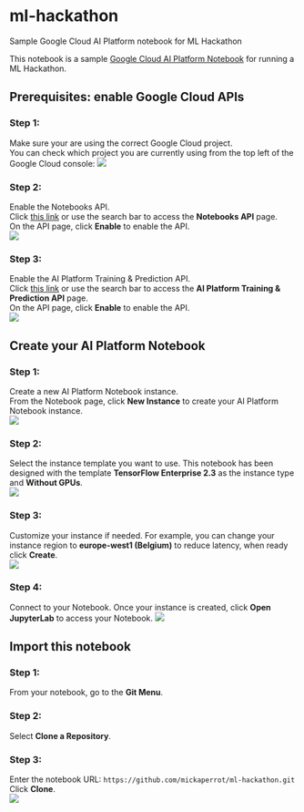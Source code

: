 # ml-hackathon
Sample Google Cloud AI Platform notebook for ML Hackathon

This notebook is a sample [Google Cloud AI Platform Notebook](https://cloud.google.com/ai-platform-notebooks) for running a ML Hackathon.  

## Prerequisites: enable Google Cloud APIs
### Step 1:
Make sure your are using the correct Google Cloud project.  
You can check which project you are currently using from the top left of the Google Cloud console:
![](https://storage.googleapis.com/mickael_public_bucket/inetum-ml-hackathon/Screenshot-CheckProject.png)
### Step 2:
Enable the Notebooks API.  
Click [this link](https://console.cloud.google.com/apis/library/notebooks.googleapis.com) or use the search bar to access the **Notebooks API** page.  
On the API page, click **Enable** to enable the API.  
![](https://storage.googleapis.com/mickael_public_bucket/inetum-ml-hackathon/Screenshot-EnableNotebooksAPI.png)
### Step 3:
Enable the AI Platform Training & Prediction API.  
Click [this link](https://console.cloud.google.com/marketplace/product/google/ml.googleapis.com) or use the search bar to access the **AI Platform Training & Prediction API** page.  
On the API page, click **Enable** to enable the API.  
![](https://storage.googleapis.com/mickael_public_bucket/inetum-ml-hackathon/Screenshot-Enable%20CAIPAIP.png)

## Create your AI Platform Notebook
### Step 1:
Create a new AI Platform Notebook instance.  
From the Notebook page, click **New Instance** to create your AI Platform Notebook instance.  
![](https://storage.googleapis.com/mickael_public_bucket/inetum-ml-hackathon/Screenshot-CreateNotebook.png)
### Step 2:
Select the instance template you want to use.
This notebook has been designed with the template **TensorFlow Enterprise 2.3** as the instance type and **Without GPUs**.  
![](https://storage.googleapis.com/mickael_public_bucket/inetum-ml-hackathon/Screenshot-SelectInstanceType.png)
### Step 3:
Customize your instance if needed.
For example, you can change your instance region to **europe-west1 (Belgium)** to reduce latency, when ready click **Create**.  
![](https://storage.googleapis.com/mickael_public_bucket/inetum-ml-hackathon/Screenshot-CreateInstance.png)
### Step 4:
Connect to your Notebook.
Once your instance is created, click **Open JupyterLab** to access your Notebook.
![](https://storage.googleapis.com/mickael_public_bucket/inetum-ml-hackathon/Screenshot-OpenNotebook.png)

## Import this notebook
### Step 1:
From your notebook, go to the **Git Menu**.  
### Step 2:
Select **Clone a Repository**.  
### Step 3:
Enter the notebook URL:  ``https://github.com/mickaperrot/ml-hackathon.git``  
Click **Clone**.  
![](https://storage.googleapis.com/mickael_public_bucket/inetum-ml-hackathon/Screenshot-CloneNotebook.png)